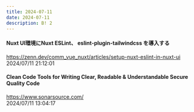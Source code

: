 ```yaml
---
title: 2024-07-11
date: 2024-07-11
description: B! 2
---
```


#### Nuxt UI環境にNuxt ESLint、 eslint-plugin-tailwindcss を導入する
https://zenn.dev/comm_vue_nuxt/articles/setup-nuxt-eslint-in-nuxt-ui<br>
2024/07/11 21:12:01<br>


#### Clean Code Tools for Writing Clear, Readable & Understandable Secure Quality Code
https://www.sonarsource.com/<br>
2024/07/11 13:04:17<br>


